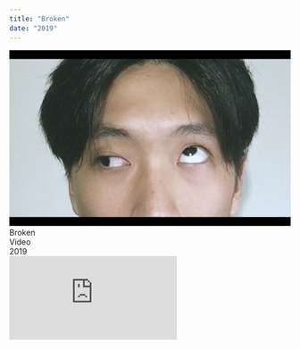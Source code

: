 ```yaml
---
title: "Broken"
date: "2019"
---
```


<img class="img" src="img-0.png">
<div class="ttlbox">
  <div class="ttl">Broken</div>
  <div class="inf">Video<br>2019</div>
</div>


<div class="box">
    <div class="dscrptn">
    </div>
</div>



<div class="box">
    <div class="dscrptn">
    </div>
</div>


<div class="box"></div>
<iframe title="vimeo-player" src="https://player.vimeo.com/video/530200713" frameborder="0" allowfullscreen></iframe>
